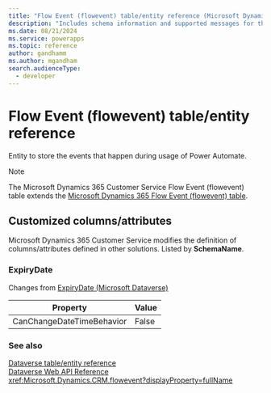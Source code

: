 ```yaml
---
title: "Flow Event (flowevent) table/entity reference (Microsoft Dynamics 365 Customer Service)"
description: "Includes schema information and supported messages for the Flow Event (flowevent) table/entity with Microsoft Dynamics 365 Customer Service."
ms.date: 08/21/2024
ms.service: powerapps
ms.topic: reference
author: gandhamm
ms.author: mgandham
search.audienceType: 
  - developer
---
```


# Flow Event (flowevent) table/entity reference

Entity to store the events that happen during usage of Power Automate.

> [!NOTE]
> The Microsoft Dynamics 365 Customer Service Flow Event (flowevent) table extends the [Microsoft Dynamics 365 Flow Event (flowevent) table](/dynamics365/developer/entities//flowevent).



## Customized columns/attributes

Microsoft Dynamics 365 Customer Service modifies the definition of columns/attributes defined in other solutions. Listed by **SchemaName**.

### <a name="BKMK_ExpiryDate"></a> ExpiryDate

Changes from [ExpiryDate (Microsoft Dataverse)](/power-apps/developer/data-platform/reference/entities/flowevent#BKMK_ExpiryDate)

|Property|Value|
|---|---|
|CanChangeDateTimeBehavior|False|




### See also

[Dataverse table/entity reference](../about-entity-reference.md)  
[Dataverse Web API Reference](/power-apps/developer/data-platform/webapi/reference/about)   
<xref:Microsoft.Dynamics.CRM.flowevent?displayProperty=fullName>
